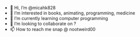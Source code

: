 - 👋 Hi, I’m @micahk828
- 👀 I’m interested in books, animating, programming, medicine
- 🌱 I’m currently learning computer programming
- 💞️ I’m looking to collaborate on ?
- 📫 How to reach me snap @ nootweird00

<!---
micahk828/micahk828 is a ✨ special ✨ repository because its `README.md` (this file) appears on your GitHub profile.
You can click the Preview link to take a look at your changes.
--->
